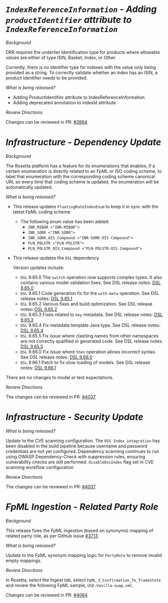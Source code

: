 # *`IndexReferenceInformation` - Adding `productIdentifier` attribute to `IndexReferenceInformation`*

_Background_

DRR requires the underlier identification type for products where allowable values are either of type ISIN, Basket, Index, or Other.

Currently, there is no identifier type for indexes with the value only being provided as a string. To correctly validate whether an index has an ISIN, a product identifier needs to be provided.

_What is being released?_

- Adding ProductIdentifier attribute to IndexReferenceInformation
- Adding deprecated annotation to indexId attribute

_Review Directions_

Changes can be reviewed in PR: [#3984](https://github.com/finos/common-domain-model/pull/3984)

# _Infrastructure - Dependency Update_

_Background_

The Rosetta platform has a feature for its enumerations that enables, if a certain enumeration is directly related to an FpML or ISO coding scheme, to label that enumeration with the corresponding coding scheme canonical URI, so every time that coding scheme is updated, the enumeration will be automatically updated.

_What is being released?_

- This release updates `FloatingRateIndexEnum` to keep it in sync with the latest FpML coding scheme.
    * The following enum value has been added:
        * `INR_MIBOR <"INR-MIBOR">`
        * `INR_SORR <"INR-SORR">`
        * `INR_SORR_OIS_Compound <"INR-SORR-OIS Compound">`
        * `PLN_POLSTR <"PLN-POLSTR">`
        * `PLN_POLSTR_OIS_Compound <"PLN-POLSTR-OIS Compound">`


- This release updates the `DSL` dependency.

  Version updates include:
    - `DSL` 9.65.0 The `switch` operation now supports complex types. It also contains various model validation fixes. See DSL release notes: [DSL 9.65.0](https://github.com/finos/rune-dsl/releases/tag/9.65.0)
    - `DSL` 9.65.1 Code generation fix for the `with-meta` operation. See DSL release notes: [DSL 9.65.1](https://github.com/finos/rune-dsl/releases/tag/9.65.1)
    - `DSL` 9.65.2 Various fixes and build optimization. See DSL release notes: [DSL 9.65.2](https://github.com/finos/rune-dsl/releases/tag/9.65.2)
    - `DSL` 9.65.3 Fixes related to `key` metadata. See DSL release notes: [DSL 9.65.3](https://github.com/finos/rune-dsl/releases/tag/9.65.3)
    - `DSL` 9.65.4 Fix metadata template Java type. See DSL release notes: [DSL 9.65.4](https://github.com/finos/rune-dsl/releases/tag/9.65.4)
    - `DSL` 9.65.5 Fix issue where clashing names from other namespaces are not correctly qualified in generated code. See DSL release notes: [DSL 9.65.5](https://github.com/finos/rune-dsl/releases/tag/9.65.5)
    - `DSL` 9.66.0 Fix issue where `then` operation allows incorrect syntax. See DSL release notes: [DSL 9.66.0](https://github.com/finos/rune-dsl/releases/tag/9.66.0)
    - `DSL` 9.66.1 Patch to fix slow loading of models. See DSL release notes: [DSL 9.66.1](https://github.com/finos/rune-dsl/releases/tag/9.66.1)

There are no changes to model or test expectations.

_Review Directions_

The changes can be reviewed in PR: [#4037](https://github.com/finos/common-domain-model/pull/4037)

# _Infrastructure - Security Update_

_What is being released?_

Update to the CVE scanning configuration. The `OSS Index integration` has been disabled in the build pipeline because username and password credentials are not yet configured. Dependency scanning continues to run using OWASP Dependency-Check with suppression rules, ensuring vulnerability checks are still performed.
`disableOssIndex` flag set in CVE scanning workflow configuration

_Review Directions_

The changes can be reviewed in PR: [#4037](https://github.com/finos/common-domain-model/pull/4037)

# *FpML Ingestion - Related Party Role*

_Background_

This release fixes the FpML ingestion (based on synonyms) mapping of related party role, as per GitHub issue [#3713](https://github.com/finos/common-domain-model/issues/3713).

_What is being released?_

Update to the FpML synonym mapping logic for `PartyRole` to remove invalid empty mappings.

_Review Directions_

In Rosetta, select the Ingest tab, select `FpML_5_Confirmation_To_TradeState` and review the following FpML sample, `USD-Vanilla-swap.xml`.

Changes can be reviewed in PR: [#4064](https://github.com/finos/common-domain-model/pull/4064)